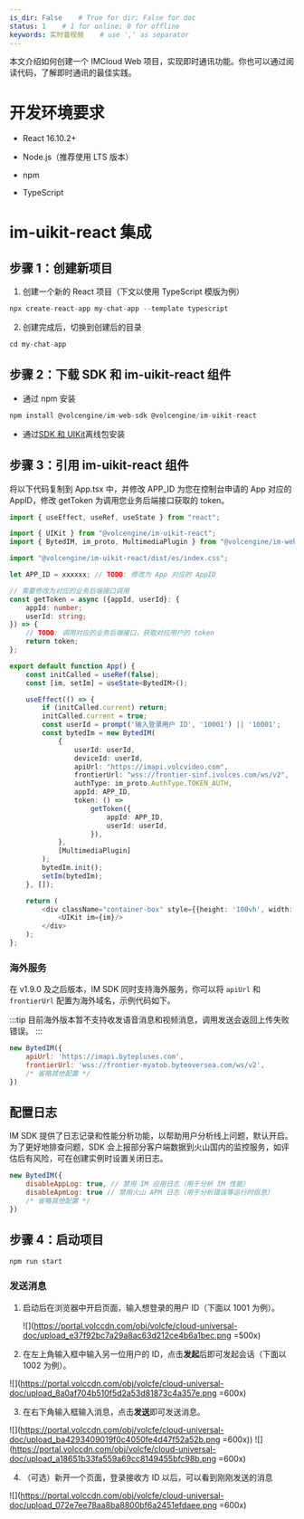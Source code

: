 ```yaml
---
is_dir: False    # True for dir; False for doc
status: 1    # 1 for online; 0 for offline
keywords: 实时音视频    # use ',' as separator
---
```


本文介绍如何创建一个 IMCloud Web 项目，实现即时通讯功能。你也可以通过阅读代码，了解即时通讯的最佳实践。

# 开发环境要求

- React 16.10.2+
	
- Node.js（推荐使用 LTS 版本）
	
- npm
	
- TypeScript

# im-uikit-react 集成

## 步骤 1：创建新项目

1. 创建一个新的 React 项目（下文以使用 TypeScript 模版为例）
	
```typescript
npx create-react-app my-chat-app --template typescript
```

2. 创建完成后，切换到创建后的目录

```typescript
cd my-chat-app
```

## 步骤 2：下载 SDK 和 im-uikit-react 组件

- 通过 npm 安装
	
```typescript
npm install @volcengine/im-web-sdk @volcengine/im-uikit-react
``` 

- 通过[SDK 和 UIKit](https://www.volcengine.com/docs/6348/273865)离线包安装

## 步骤 3：引用 im-uikit-react 组件

将以下代码复制到 App.tsx 中，并修改 APP\_ID 为您在控制台申请的 App 对应的 AppID，修改 getToken 为调用您业务后端接口获取的 token。

```typescript
import { useEffect, useRef, useState } from "react";

import { UIKit } from "@volcengine/im-uikit-react";
import { BytedIM, im_proto, MultimediaPlugin } from "@volcengine/im-web-sdk";

import "@volcengine/im-uikit-react/dist/es/index.css";

let APP_ID = xxxxxx; // TODO: 修改为 App 对应的 AppID

// 需要修改为对应的业务后端接口调用
const getToken = async ({appId, userId}: {
    appId: number;
    userId: string;
}) => {
    // TODO: 调用对应的业务后端接口，获取对应用户的 token
    return token;
};

export default function App() {
    const initCalled = useRef(false);
    const [im, setIm] = useState<BytedIM>();

    useEffect(() => {
        if (initCalled.current) return;
        initCalled.current = true;
        const userId = prompt('输入登录用户 ID', '10001') || '10001';
        const bytedIm = new BytedIM(
            {
                userId: userId,
                deviceId: userId,
                apiUrl: "https://imapi.volcvideo.com",
                frontierUrl: "wss://frontier-sinf.ivolces.com/ws/v2",
                authType: im_proto.AuthType.TOKEN_AUTH,
                appId: APP_ID,
                token: () =>
                    getToken({
                        appId: APP_ID,
                        userId: userId,
                    }),
            },
            [MultimediaPlugin]
        );
        bytedIm.init();
        setIm(bytedIm);
    }, []);

    return (
        <div className="container-box" style={{height: '100vh', width: '100vw'}}>
            <UIKit im={im}/>
        </div>
    );
};
```

### 海外服务

在 v1.9.0 及之后版本，IM SDK 同时支持海外服务，你可以将 `apiUrl` 和 `frontierUrl` 配置为海外域名，示例代码如下。

:::tip
目前海外版本暂不支持收发语音消息和视频消息，调用发送会返回上传失败错误。
:::

```javascript
new BytedIM({
    apiUrl: 'https://imapi.bytepluses.com',
    frontierUrl: 'wss://frontier-myatob.byteoversea.com/ws/v2',
    /* 省略其他配置 */
})
```

## 配置日志

IM SDK 提供了日志记录和性能分析功能，以帮助用户分析线上问题，默认开启。为了更好地排查问题，SDK 会上报部分客户端数据到火山国内的监控服务，如评估后有风险，可在创建实例时设置关闭日志。

```javascript
new BytedIM({
    disableAppLog: true, // 禁用 IM 应用日志（用于分析 IM 性能）
    disableApmLog: true // 禁用火山 APM 日志（用于分析错误等运行时信息）
    /* 省略其他配置 */
})
```

## 步骤 4：启动项目

```typescript
npm run start
```

### 发送消息

1. 启动后在浏览器中开启页面，输入想登录的用户 ID（下面以 1001 为例）。
	
	![](https://portal.volccdn.com/obj/volcfe/cloud-universal-doc/upload_e37f92bc7a29a8ac63d212ce4b6a1bec.png =500x)
	
2. 在左上角输入框中输入另一位用户的 ID，点击**发起**后即可发起会话（下面以 1002 为例）。
	
![](https://portal.volccdn.com/obj/volcfe/cloud-universal-doc/upload_8a0af704b510f5d2a53d81873c4a357e.png =600x)

3. 在右下角输入框输入消息，点击**发送**即可发送消息。
	
![](https://portal.volccdn.com/obj/volcfe/cloud-universal-doc/upload_ba4293409019f0c4050fe4d47f52a52b.png =600x))
![](https://portal.volccdn.com/obj/volcfe/cloud-universal-doc/upload_a18651b33fa559a69cc8149455bfc98b.png =600x)

4. （可选）新开一个页面，登录接收方 ID 以后，可以看到刚刚发送的消息
	
![](https://portal.volccdn.com/obj/volcfe/cloud-universal-doc/upload_072e7ee78aa8ba8800bf6a2451efdaee.png =600x)
